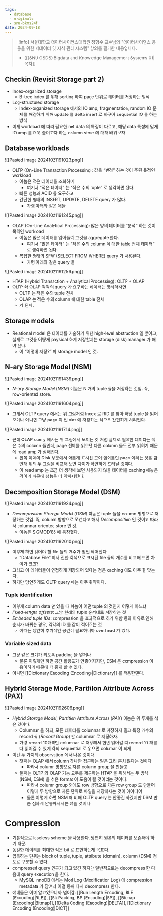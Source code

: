 ```yaml
---
tags:
  - database
  - originals
  - snu-bkms24f
date: 2024-09-18
---
```

> [!info] 서울대학교 데이터사이언스대학원 정형수 교수님의 "데이터사이언스 응용을 위한 빅데이터 및 지식 관리 시스템" 강의를 필기한 내용입니다.
> - [[(SNU GSDS) Bigdata and Knowledge Management Systems 01|목차]]

## Checkin (Revisit Storage part 2)

- Index-organized storage
	- B-tree index 를 위해 sorting 하여 page 단위로 데이터를 저장하는 방식
- Log-structured storage
	- Index-organized storage 에서의 IO amp, fragmentation, random IO 문제를 해결하기 위해 update 를 delta insert 로 바꾸어 sequential IO 를 하는 방식
- 이제 workload 에 따라 필요한 net data 의 특징이 다르고, 해당 data 특성에 맞게 IO amp 를 더욱 줄이고자 하는 column store 에 대해 배워보자.

## Database workloads

![[Pasted image 20241021191023.png]]

- OLTP (On-Line Transaction Processing): 값을 “변경” 하는 것이 주된 목적인 workload
	- 이놈은 적은 데이터를 조회하며
		- 여기서 “적은 데이터” 는 “적은 수의 tuple” 로 생각하면 된다.
	- 빠른 성능과 ACID 를 요구하고
	- 간단한 형태의 INSERT, UPDATE, DELETE query 가 많다.
		- 가령 아래와 같은 애들

![[Pasted image 20241021191245.png]]

- OLAP (On-Line Analytical Processing): 많은 양의 데이터를 “분석” 하는 것이 목적인 workload
	- 이놈은 많은 데이터를 읽어들여 그것을 aggregate 한다.
		- 여기서 “많은 데이터” 는 “적은 수의 column 에 대한 table 전체 데이터” 로 생각하면 된다.
	- 복잡한 형태의 SFW (SELECT FROM WHERE) query 가 사용된다.
		- 가령 아래와 같은 query 들

![[Pasted image 20241021191256.png]]

- HTAP (Hybrid Transaction + Analytical Processing): OLTP + OLAP
- OLTP 와 OLAP 각각의 query 가 요구하는 데이터는 정리하자면
	- OLTP 는 적은 수의 tuple 전체
	- OLAP 는 적은 수의 column 에 대한 table 전체
	- 가 된다.

## Storage models

- Relational model 은 데이터를 기술하기 위한 high-level abstraction 일 뿐이고, 실제로 그것을 어떻게 physical 하게 저장할지는 storage (disk) manager 가 해야 한다.
	- 이 “어떻게 저장?” 이 storage model 인 것.

## N-ary Storage Model (NSM)

![[Pasted image 20241021191439.png]]

- _N-ary Storage Model_ (_NSM_) 이놈은 N 개의 tuple 들을 저장하는 것임. 즉, row-oriented store.

![[Pasted image 20241021191604.png]]

- 그래서 OLTP query 에서는 위 그림처럼 Index 로 RID 를 찾아 해당 tuple 을 읽어오거나 아니면 그냥 page 의 빈 slot 에 저장하는 식으로 간편하게 처리된다.

![[Pasted image 20241021191714.png]]

- 근데 OLAP query 에서는 위 그림에서 보이는 것 처럼 실제로 필요한 데이터는 적은 수의 column 들인데, page 전체를 읽으면 다른 column 들도 전부 읽히기 때문에 read amp 가 심해진다.
	- 왼쪽 아래의 Disk 부분에서 어둡게 표시된 곳이 읽어들인 page 이라는 것을 감안해 위의 두 그림을 비교해 보면 차이가 확연하게 드러날 것이다.
	- 이 read amp 는 조금 더 생각해 보면 사용되지 않을 데이터를 caching 해놓은 격이기 때문에 성능을 더 악화시킨다.

## Decomposition Storage Model (DSM)

![[Pasted image 20241021191924.png]]

- _Decomposition Storage Model_ (_DSM_) 이놈은 tuple 들을 column 방향으로 저장하는 것임. 즉, column 방향으로 쪼갠다고 해서 _Decomposition_ 인 것이고 따라서 columnar-oriented store 인 것.
	- [이놈은 SIGMOD’85 에 등장했다.](https://dl.acm.org/doi/10.1145/971699.318923)

![[Pasted image 20241021192010.png]]

- 이렇게 하면 읽어야 할 file 들의 개수가 훨씬 적어진다.
	- “Database File” 에서 진한 회색으로 표시된 file 들의 개수를 비교해 보면 차이가 크죠?
- 그리고 이 데이터들이 인접하게 저장되어 있다는 점은 caching 에도 아주 잘 맞는다.
- 하지만 당연하게도 OLTP query 에는 아주 쥐약이다.

### Tuple identification

- 이렇게 column data 만 있을 때 이놈이 어떤 tuple 의 것인지 어떻게 아느냐
- _Fixed-length offsets_: 그냥 원래의 tuple 순서대로 저장하는 것
- _Embeded tuple IDs_: compression 을 효과적으로 하기 위함 등의 이유로 인해 순서가 바뀌는 경우, 각각의 ID 를 같이 적어주는 것
	- 이때는 당연히 추가적인 공간이 필요하니까 overhead 가 있다.

### Variable sized data

- 그냥 같은 크기가 되도록 padding 을 넣거나
	- 물론 이렇게만 하면 공간 활용도가 안좋아지지만, DSM 은 compression 이 용이하기 때문에 더 좋게 할 수 있다.
- 아니면 [[Dictionary Encoding (Encoding)|Dictionary]] 를 적용한댄다.

## Hybrid Storage Mode, Partition Attribute Across (PAX)

![[Pasted image 20241021192606.png]]

- _Hybrid Storage Model_, _Partition Attribute Across_ (_PAX_) 이놈은 위 두개를 섞은 것이다.
	- Columnar 을 하되, 모든 데이터를 columnar 로 저장하지 말고 특정 개수의 record 씩 (_Record Group_) 만 columnar 로 저장하자.
	- 가령 record 10개씩만 columnar 로 저장해서 한번 읽어갈 때 record 10 개를 다 읽어갈 수 있게 하되 sequential 로 읽으면 columar 이 되게
- 이건 두 가지의 observation 에서 나온 것이다
	- 첫째는 OLAP 에서 column 하나만 접근하는 일은 그리 흔치 않다는 것이다
		- 따라서 column 방향으로 자른 column group 을 만들고
	- 둘째는 OLTP 와 OLAP 기능 모두를 제공하는 HTAP 을 위해서는 두 방식 (NSM, DSM) 을 섞은 format 이 도움이 될 것이라는 것이다.
		- 따라서 column group 외에도 row 방향으로 자른 row group 도 만들어 이렇게 두 방향으로 자른 단위로 파일을 저장하자는 것이 아이디어
		- 물론 이렇게 하면 NSM 에 비해 OLTP query 는 안좋긴 하겠지만 DSM 만큼 심하게 안좋아지지는 않을 것이다

# Compression

- 기본적으로 loseless scheme 을 사용한다. 당연히 원본의 데이터를 보존해야 하기 때문.
- 동일한 데이터를 최대한 적은 bit 로 표현하는게 목표다.
- 압축하는 단위는 block of tuple, tuple, attribute (domain), column (DSM) 정도로 구분할 수 있다.
- compressed query 연구가 되고 있긴 하지만 일반적으로는 decompress 한 다음에 query execution 을 한다.
	- MySQL InnoDB 에서는 Mod Log (Modification Log) 에 compression metadata 가 담겨서 이걸 통해 다시 decompress 한다.
- 얘네들은 이미 알고있으니까 넘어감: [[Run Length Encoding, RLE (Encoding)|RLE]], [[Bit Packing, BP (Encoding)|BP]], [[Bitmap (Encoding)|Bitmap]], [[Delta Coding (Encoding)|DELTA]], [[Dictionary Encoding (Encoding)|DICT]]